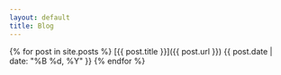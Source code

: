 ```yaml
---
layout: default
title: Blog
---
```


{% for post in site.posts %}
[{{ post.title }}]({{ post.url }}) <span class="post-date-md"> {{ post.date | date: "%B %d, %Y" }}</span>
{% endfor %}